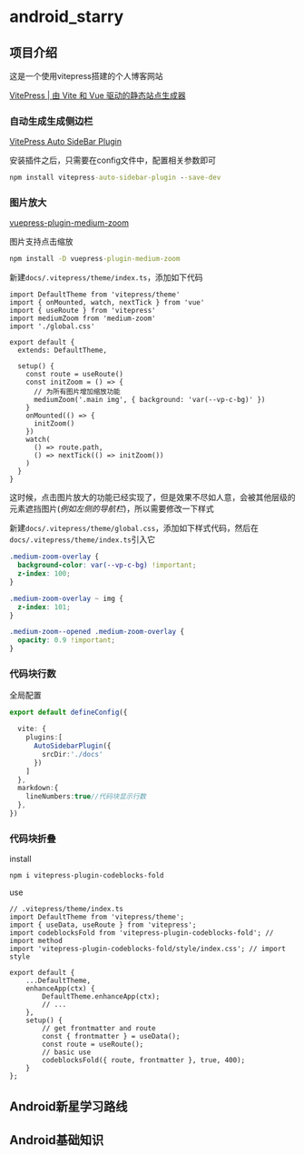 # android_starry

## 项目介绍

这是一个使用vitepress搭建的个人博客网站

[VitePress | 由 Vite 和 Vue 驱动的静态站点生成器](https://vitepress.dev/zh/)

### 自动生成生成侧边栏

[VitePress Auto SideBar Plugin](https://vitepress-auto-sidebar-plugin.netlify.app/)

安装插件之后，只需要在config文件中，配置相关参数即可

```cmd
npm install vitepress-auto-sidebar-plugin --save-dev
```

### 图片放大

[vuepress-plugin-medium-zoom ](https://vuepress-community.netlify.app/zh/plugins/medium-zoom/#安装)

图片支持点击缩放

```cmd
npm install -D vuepress-plugin-medium-zoom
```

新建`docs/.vitepress/theme/index.ts`，添加如下代码

```typescript{2-4}
import DefaultTheme from 'vitepress/theme'
import { onMounted, watch, nextTick } from 'vue'
import { useRoute } from 'vitepress'
import mediumZoom from 'medium-zoom'
import './global.css'

export default {
  extends: DefaultTheme,

  setup() {
    const route = useRoute()
    const initZoom = () => {
      // 为所有图片增加缩放功能
      mediumZoom('.main img', { background: 'var(--vp-c-bg)' })
    }
    onMounted(() => {
      initZoom()
    })
    watch(
      () => route.path,
      () => nextTick(() => initZoom())
    )
  }
}
```

这时候，点击图片放大的功能已经实现了，但是效果不尽如人意，会被其他层级的元素遮挡图片(*例如左侧的导航栏*)，所以需要修改一下样式

新建`docs/.vitepress/theme/global.css`，添加如下样式代码，然后在`docs/.vitepress/theme/index.ts`引入它

```css
.medium-zoom-overlay {
  background-color: var(--vp-c-bg) !important;
  z-index: 100;
}

.medium-zoom-overlay ~ img {
  z-index: 101;
}

.medium-zoom--opened .medium-zoom-overlay {
  opacity: 0.9 !important;
}
```

### 代码块行数

全局配置

```typescript
export default defineConfig({

  vite: {
    plugins:[
      AutoSidebarPlugin({
        srcDir:'./docs'
      })
    ]
  },
  markdown:{
    lineNumbers:true//代码块显示行数
  },
})
```

### 代码块折叠

install

```
npm i vitepress-plugin-codeblocks-fold
```

use

```ts{}
// .vitepress/theme/index.ts
import DefaultTheme from 'vitepress/theme';
import { useData, useRoute } from 'vitepress';
import codeblocksFold from 'vitepress-plugin-codeblocks-fold'; // import method
import 'vitepress-plugin-codeblocks-fold/style/index.css'; // import style

export default {
    ...DefaultTheme,
    enhanceApp(ctx) {
        DefaultTheme.enhanceApp(ctx);
        // ...
    },
    setup() {
        // get frontmatter and route
        const { frontmatter } = useData();
        const route = useRoute();
        // basic use
        codeblocksFold({ route, frontmatter }, true, 400);
    }
};
```



## Android新星学习路线



## Android基础知识

